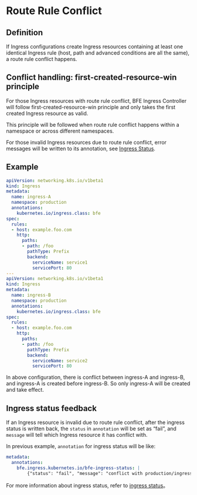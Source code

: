 # Route Rule Conflict

## Definition
If Ingress configurations create Ingress resources containing at least one identical Ingress rule (host, path and advanced conditions are all the same), a route rule conflict happens. 

## Conflict handling: first-created-resource-win principle

For those Ingress resources with route rule conflict, BFE Ingress Controller will follow first-created-resource-win principle and only takes the first created Ingress resource as valid.  

This principle will be followed when route rule conflict happens within a namespace or across different namespaces.

For those invalid Ingress resources due to route rule conflict, error messages will be written to its annotation, see [Ingress Status](validate-state.md).

## Example

```yaml
apiVersion: networking.k8s.io/v1beta1
kind: Ingress
metadata:
  name: ingress-A
  namespace: production
  annotations:
    kubernetes.io/ingress.class: bfe  
spec:
  rules:
  - host: example.foo.com
    http:
      paths:
      - path: /foo
        pathType: Prefix
        backend:
          serviceName: service1
          servicePort: 80
---
apiVersion: networking.k8s.io/v1beta1
kind: Ingress
metadata:
  name: ingress-B
  namespace: production
  annotations:
    kubernetes.io/ingress.class: bfe  
spec:
  rules:
  - host: example.foo.com
    http:
      paths:
      - path: /foo
        pathType: Prefix
        backend:
          serviceName: service2
          servicePort: 80

```
In above configuration, there is conflict between ingress-A and ingress-B, and ingress-A is created before ingress-B. So only ingress-A will be created and take effect.

## Ingress status feedback
If an Ingress resource is invalid due to route rule conflict, after the ingress status is written back, the `status` in `annotation` will be set as “fail”, and `message` will tell which Ingress resource it has conflict with.

In previous example, `annotation` for ingress status will be like:


```yaml
metadata:
  annotations:
    bfe.ingress.kubernetes.io/bfe-ingress-status: |
    	{"status": "fail", "message": "conflict with production/ingress-A"}
```

For more information about ingress status, refer to [ingress status](validate-state.md)。

